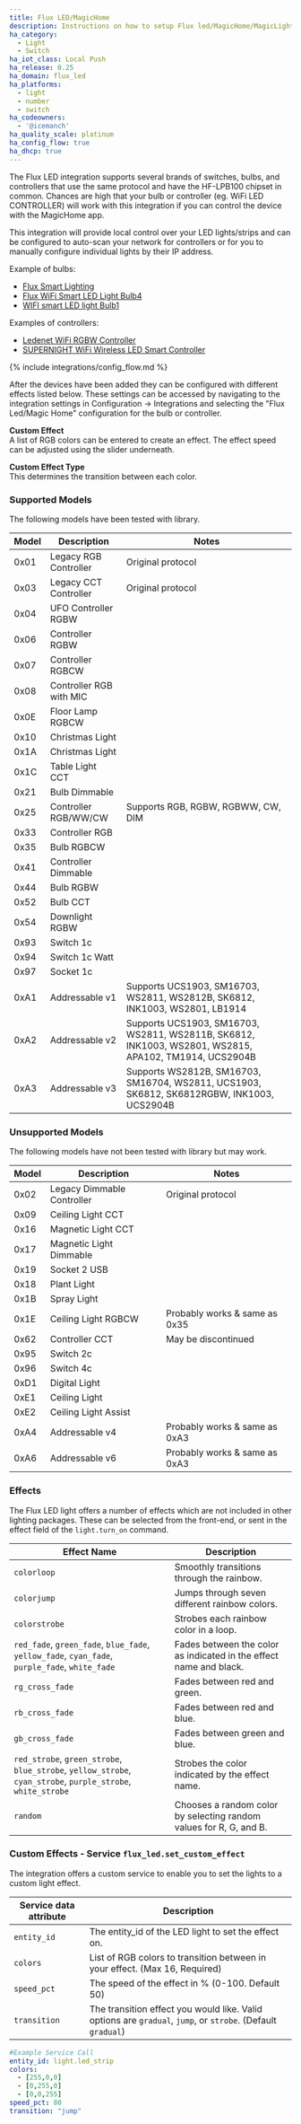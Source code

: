 ```yaml
---
title: Flux LED/MagicHome
description: Instructions on how to setup Flux led/MagicHome/MagicLight within Home Assistant.
ha_category:
  - Light
  - Switch
ha_iot_class: Local Push
ha_release: 0.25
ha_domain: flux_led
ha_platforms:
  - light
  - number
  - switch
ha_codeowners:
  - '@icemanch'
ha_quality_scale: platinum
ha_config_flow: true
ha_dhcp: true
---
```


The Flux LED integration supports several brands of switches, bulbs, and controllers that use the same protocol and have the HF-LPB100 chipset in common. Chances are high that your bulb or controller (eg. WiFi LED CONTROLLER) will work with this integration if you can control the device with the MagicHome app.

This integration will provide local control over your LED lights/strips and can be configured to auto-scan your network for controllers or for you to manually configure individual lights by their IP address.

Example of bulbs:

- [Flux Smart Lighting](https://www.fluxsmartlighting.com/)
- [Flux WiFi Smart LED Light Bulb4](https://amzn.to/2X0dVwu)
- [WIFI smart LED light Bulb1](https://amzn.to/2J2fksr)

Examples of controllers:

- [Ledenet WiFi RGBW Controller](https://amzn.to/2WZKXNa)
- [SUPERNIGHT WiFi Wireless LED Smart Controller](https://amzn.to/2WURx7w)



{% include integrations/config_flow.md %}

After the devices have been added they can be configured with different effects listed below. These settings can be accessed by navigating to the integration settings in Configuration -> Integrations and selecting the "Flux Led/Magic Home" configuration for the bulb or controller. 


**Custom Effect**\
A list of RGB colors can be entered to create an effect. The effect speed can be adjusted using the slider underneath.

**Custom Effect Type**\
This determines the transition between each color. 

### Supported Models

The following models have been tested with library.

| Model | Description                 | Notes                           |
| ----- | --------------------------- | ------------------------------- |
| 0x01  | Legacy RGB Controller       | Original protocol               |
| 0x03  | Legacy CCT Controller       | Original protocol               |
| 0x04  | UFO Controller RGBW         |                                 |
| 0x06  | Controller RGBW             |                                 |
| 0x07  | Controller RGBCW            |                                 |
| 0x08  | Controller RGB with MIC     |                                 |
| 0x0E  | Floor Lamp RGBCW            |                                 |
| 0x10  | Christmas Light             |                                 |
| 0x1A  | Christmas Light             |                                 |
| 0x1C  | Table Light CCT             |                                 |
| 0x21  | Bulb Dimmable               |                                 |
| 0x25  | Controller RGB/WW/CW        | Supports RGB, RGBW, RGBWW, CW, DIM |
| 0x33  | Controller RGB              |                                 |
| 0x35  | Bulb RGBCW                  |                                 |
| 0x41  | Controller Dimmable         |                                 |
| 0x44  | Bulb RGBW                   |                                 |
| 0x52  | Bulb CCT                    |                                 |
| 0x54  | Downlight RGBW              |                                 |
| 0x93  | Switch 1c                   |                                 |
| 0x94  | Switch 1c Watt              |                                 |
| 0x97  | Socket 1c                   |                                 |
| 0xA1  | Addressable v1              | Supports UCS1903, SM16703, WS2811, WS2812B, SK6812, INK1003, WS2801, LB1914 |
| 0xA2  | Addressable v2              | Supports UCS1903, SM16703, WS2811, WS2811B, SK6812, INK1003, WS2801, WS2815, APA102, TM1914, UCS2904B |
| 0xA3  | Addressable v3              | Supports WS2812B, SM16703, SM16704, WS2811, UCS1903, SK6812, SK6812RGBW, INK1003, UCS2904B |

### Unsupported Models

The following models have not been tested with library but may work.

| Model | Description                 | Notes                           |
| ----- | --------------------------- | ------------------------------- |
| 0x02  | Legacy Dimmable Controller  | Original protocol               |
| 0x09  | Ceiling Light CCT           |                                 |
| 0x16  | Magnetic Light CCT          |                                 |
| 0x17  | Magnetic Light Dimmable     |                                 |
| 0x19  | Socket 2 USB                |                                 |
| 0x18  | Plant Light                 |                                 |
| 0x1B  | Spray Light                 |                                 |
| 0x1E  | Ceiling Light RGBCW         | Probably works & same as 0x35   |
| 0x62  | Controller CCT              | May be discontinued             |
| 0x95  | Switch 2c                   |                                 |
| 0x96  | Switch 4c                   |                                 |
| 0xD1  | Digital Light               |                                 |
| 0xE1  | Ceiling Light               |                                 |
| 0xE2  | Ceiling Light Assist        |                                 |
| 0xA4  | Addressable v4              | Probably works & same as 0xA3   |
| 0xA6  | Addressable v6              | Probably works & same as 0xA3   |

### Effects

The Flux LED light offers a number of effects which are not included in other lighting packages. These can be selected from the front-end, or sent in the effect field of the `light.turn_on` command.

| Effect Name                                                                                                  | Description                                                        |
|--------------------------------------------------------------------------------------------------------------|--------------------------------------------------------------------|
| `colorloop`                                                                                                  | Smoothly transitions through the rainbow.                          |
| `colorjump`                                                                                                  | Jumps through seven different rainbow colors.                      |
| `colorstrobe`                                                                                                | Strobes each rainbow color in a loop.                              |
| `red_fade`, `green_fade`, `blue_fade`, `yellow_fade`, `cyan_fade`, `purple_fade`, `white_fade`               | Fades between the color as indicated in the effect name and black. |
| `rg_cross_fade`                                                                                              | Fades between red and green.                                       |
| `rb_cross_fade`                                                                                              | Fades between red and blue.                                        |
| `gb_cross_fade`                                                                                              | Fades between green and blue.                                      |
| `red_strobe`, `green_strobe`, `blue_strobe`, `yellow_strobe`, `cyan_strobe`, `purple_strobe`, `white_strobe` | Strobes the color indicated by the effect name.                    |
| `random`                                                                                                     | Chooses a random color by selecting random values for R, G, and B. |


### Custom Effects - Service `flux_led.set_custom_effect`

The integration offers a custom service to enable you to set the lights to a custom light effect. 

| Service data attribute | Description |
| ---------------------- | ----------- |
| `entity_id` | The entity_id of the LED light to set the effect on. |
| `colors` | List of RGB colors to transition between in your effect. (Max 16, Required) |
| `speed_pct` | The speed of the effect in % (0-100. Default 50) |
| `transition` | The transition effect you would like. Valid options are `gradual`, `jump`, or `strobe`. (Default `gradual`) |

```yaml
#Example Service Call
entity_id: light.led_strip
colors:
  - [255,0,0]
  - [0,255,0]
  - [0,0,255]
speed_pct: 80
transition: "jump"
```
